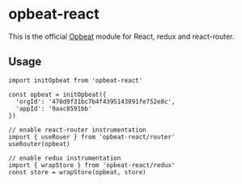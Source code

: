 # opbeat-react

This is the official [Opbeat](https://opbeat.com) module for React, redux and react-router.

## Usage
```
import initOpbeat from 'opbeat-react'

const opbeat = initOpbeat({
  'orgId': '470d9f31bc7b4f4395143091fe752e8c',
  'appId': '9aac8591bb'
})

// enable react-router instrumentation
import { useRouer } from 'opbeat-react/router'
useRouter(opbeat)

// enable redux instrumentation
import { wrapStore } from 'opbeat-react/redux'
const store = wrapStore(opbeat, store)
```